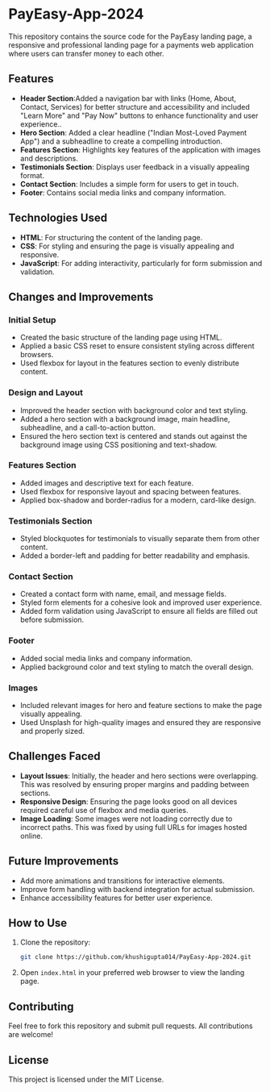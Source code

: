 # PayEasy-App-2024

This repository contains the source code for the PayEasy landing page, a responsive and professional landing page for a payments web application where users can transfer money to each other.

## Features

- **Header Section**:Added a navigation bar with links (Home, About, Contact, Services) for better structure and accessibility and
    included "Learn More" and "Pay Now" buttons to enhance functionality and user experience..
- **Hero Section**: Added a clear headline ("Indian Most-Loved Payment App") and a subheadline to create a compelling introduction.
- **Features Section**: Highlights key features of the application with images and descriptions.
- **Testimonials Section**: Displays user feedback in a visually appealing format.
- **Contact Section**: Includes a simple form for users to get in touch.
- **Footer**: Contains social media links and company information.

## Technologies Used

- **HTML**: For structuring the content of the landing page.
- **CSS**: For styling and ensuring the page is visually appealing and responsive.
- **JavaScript**: For adding interactivity, particularly for form submission and validation.

## Changes and Improvements

### Initial Setup

- Created the basic structure of the landing page using HTML.
- Applied a basic CSS reset to ensure consistent styling across different browsers.
- Used flexbox for layout in the features section to evenly distribute content.

### Design and Layout

- Improved the header section with background color and text styling.
- Added a hero section with a background image, main headline, subheadline, and a call-to-action button.
- Ensured the hero section text is centered and stands out against the background image using CSS positioning and text-shadow.

### Features Section

- Added images and descriptive text for each feature.
- Used flexbox for responsive layout and spacing between features.
- Applied box-shadow and border-radius for a modern, card-like design.

### Testimonials Section

- Styled blockquotes for testimonials to visually separate them from other content.
- Added a border-left and padding for better readability and emphasis.

### Contact Section

- Created a contact form with name, email, and message fields.
- Styled form elements for a cohesive look and improved user experience.
- Added form validation using JavaScript to ensure all fields are filled out before submission.

### Footer

- Added social media links and company information.
- Applied background color and text styling to match the overall design.

### Images

- Included relevant images for hero and feature sections to make the page visually appealing.
- Used Unsplash for high-quality images and ensured they are responsive and properly sized.

## Challenges Faced

- **Layout Issues**: Initially, the header and hero sections were overlapping. This was resolved by ensuring proper margins and padding between sections.
- **Responsive Design**: Ensuring the page looks good on all devices required careful use of flexbox and media queries.
- **Image Loading**: Some images were not loading correctly due to incorrect paths. This was fixed by using full URLs for images hosted online.

## Future Improvements

- Add more animations and transitions for interactive elements.
- Improve form handling with backend integration for actual submission.
- Enhance accessibility features for better user experience.

## How to Use

1. Clone the repository:
    ```sh
    git clone https://github.com/khushigupta014/PayEasy-App-2024.git
    ```
2. Open `index.html` in your preferred web browser to view the landing page.

## Contributing

Feel free to fork this repository and submit pull requests. All contributions are welcome!

## License

This project is licensed under the MIT License.
